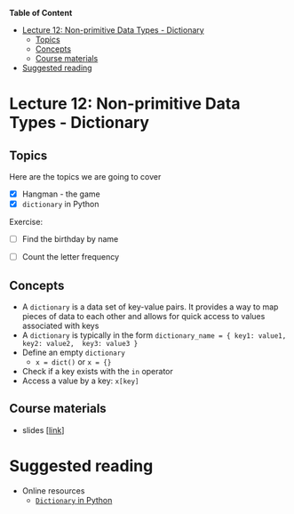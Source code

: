 
**Table of Content**
- [Lecture 12: Non-primitive Data Types - Dictionary](#lecture-12-non-primitive-data-types---dictionary)
  - [Topics](#topics)
  - [Concepts](#concepts)
  - [Course materials](#course-materials)
- [Suggested reading](#suggested-reading)

# Lecture 12: Non-primitive Data Types - Dictionary

## Topics
Here are the topics we are going to cover
* [x] Hangman - the game
* [x] `dictionary` in Python

Exercise:
* [ ] Find the birthday by name
* [ ] Count the letter frequency


## Concepts
* A `dictionary` is a data set of key-value pairs. It provides a way to map pieces of data to each other and allows for quick access to values associated with keys
* A `dictionary` is typically in the form `dictionary_name = { key1: value1,  key2: value2,  key3: value3 }`
* Define an empty `dictionary`
  * `x = dict()` or `x = {}`
* Check if a key exists with the `in` operator
* Access a value by a key: `x[key]`


## Course materials
* slides [[link](https://docs.google.com/presentation/d/13tBBPIbj1siOGbCbD5zb6ykNBFlEyE9ZSRq6sJ4pE7w/edit?usp=sharing)]

# Suggested reading
* Online resources
  * [`Dictionary` in Python](https://www.codecademy.com/resources/docs/python/dictionaries)
